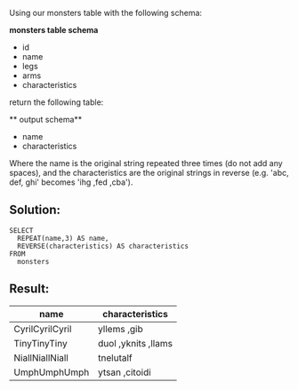 Using our monsters table with the following schema:

**monsters table schema**

-   id
-   name
-   legs
-   arms
-   characteristics

return the following table:

\*\* output schema\*\*

-   name
-   characteristics

Where the name is the original string repeated three times (do not add any spaces), and the characteristics are the original strings in reverse (e.g. 'abc, def, ghi' becomes 'ihg ,fed ,cba').

## Solution:

```
SELECT 
  REPEAT(name,3) AS name,
  REVERSE(characteristics) AS characteristics 
FROM 
  monsters
```

## Result:

| name | characteristics |
| --- | --- |
| CyrilCyrilCyril | yllems ,gib |
| TinyTinyTiny | duol ,yknits ,llams |
| NiallNiallNiall | tnelutalf |
| UmphUmphUmph | ytsan ,citoidi |